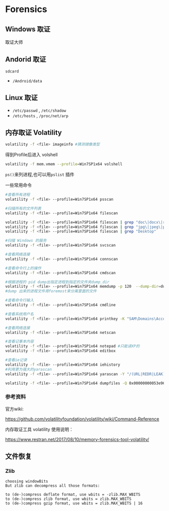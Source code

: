 # Forensics

## Windows 取证

取证大师

## Andorid 取证

``sdcard``

- ``/Android/data``

## Linux 取证

- ``/etc/passwd`` , ``/etc/shadow``
- ``/etc/hosts`` , ``/proc/net/arp``


## 内存取证 Volatility

```bash
volatility -f <file> imageinfo #猜测镜像类型
```

得到Profile后进入 volshell 
```bash
volatility -f mem.vmem --profile=Win7SP1x64 volshell
```

``ps()``来列进程,也可以用``pslist`` 插件

一些常用命令

```bash
#查看所有进程
volatility -f <file> --profile=Win7SP1x64 psscan 

#扫描所有的文件列表
volatility -f <file> --profile=Win7SP1x64 filescan 

volatility -f <file> --profile=Win7SP1x64 filescan | grep "doc\|docx\|rtf"
volatility -f <file> --profile=Win7SP1x64 filescan | grep "jpg\|jpeg\|png\|tif\|gif\|bmp"
volatility -f <file> --profile=Win7SP1x64 filescan | grep "Desktop"

#扫描 Windows 的服务
volatility -f <file> --profile=Win7SP1x64 svcscan 

#查看网络连接
volatility -f <file> --profile=Win7SP1x64 connscan 

#查看命令行上的操作
volatility -f <file> --profile=Win7SP1x64 cmdscan 

#根据进程的 pid dump出指定进程到指定的文件夹dump_dir
volatility -f <file> --profile=Win7SP1x64 memdump -p 120  --dump-dir=dump_dir
#dump 出来的进程文件用foremost来分离里面的文件

#查看命令行输入
volatility -f <file> --profile=Win7SP1x64 cmdline

#查看系统用户名
volatility -f <file> --profile=Win7SP1x64 printkey -K "SAM\Domains\Account\Users\Names"

#查看网络连接
volatility -f <file> --profile=Win7SP1x64 netscan

#查看记事本内容
volatility -f <file> --profile=Win7SP1x64 notepad #只能读XP的
volatility -f <file> --profile=Win7SP1x64 editbox 

#查看ie记录
volatility -f <file> --profile=Win7SP1x64 iehistory
#利用更为强大的yarascan
volatility -f <file> --profile=Win7SP1x64 yarascan -Y "/(URL|REDR|LEAK)/" -p <iexplore.exe pid>

volatility -f <file> --profile=Win7SP1x64 dumpfiles -Q 0x00000000053e9658 --dump-dir=./  
```

### 参考资料

官方wiki: 

https://github.com/volatilityfoundation/volatility/wiki/Command-Reference

内存取证工具 volatility 使用说明：

https://www.restran.net/2017/08/10/memory-forensics-tool-volatility/


## 文件恢复

### Zlib

```
choosing windowBits
But zlib can decompress all those formats:

to (de-)compress deflate format, use wbits = -zlib.MAX_WBITS
to (de-)compress zlib format, use wbits = zlib.MAX_WBITS
to (de-)compress gzip format, use wbits = zlib.MAX_WBITS | 16
```